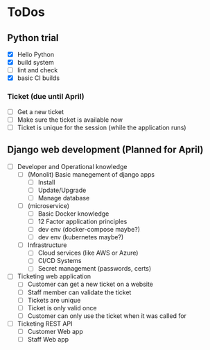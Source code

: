 # ToDos

## Python trial
- [x] Hello Python
- [x] build system
- [ ] lint and check
- [x] basic CI builds

### Ticket (due until April)
- [ ] Get a new ticket
- [ ] Make sure the ticket is available now
- [ ] Ticket is unique for the session (while the application runs)

## Django web development (Planned for April)
- [ ] Developer and Operational knowledge
    - [ ] (Monolit) Basic manegement of django apps
        - [ ] Install
        - [ ] Update/Upgrade
        - [ ] Manage database
    - [ ] (microservice)
        - [ ] Basic Docker knowledge
        - [ ] 12 Factor application principles
        - [ ] dev env (docker-compose maybe?)
        - [ ] dev env (kubernetes maybe?)
    - [ ] Infrastructure
        - [ ] Cloud services (like AWS or Azure)
        - [ ] CI/CD Systems
        - [ ] Secret management (passwords, certs)
- [ ] Ticketing web application
    - [ ] Customer can get a new ticket on a website
    - [ ] Staff member can validate the ticket
    - [ ] Tickets are unique
    - [ ] Ticket is only valid once
    - [ ] Customer can only use the ticket when it was called for
- [ ] Ticketing REST API
    - [ ] Customer Web app
    - [ ] Staff Web app